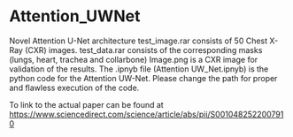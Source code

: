 # Attention_UWNet
Novel Attention U-Net architecture
test_image.rar consists of 50 Chest X-Ray (CXR) images. test_data.rar consists of the corresponding masks (lungs, heart, trachea and collarbone)
Image.png is a CXR image for validation of the results.
The .ipnyb file (Attention UW_Net.ipnyb) is the python code for the Attention UW-Net. Please change the path for proper and flawless execution of the code.

To link to the actual paper can be found at https://www.sciencedirect.com/science/article/abs/pii/S0010482522007910
